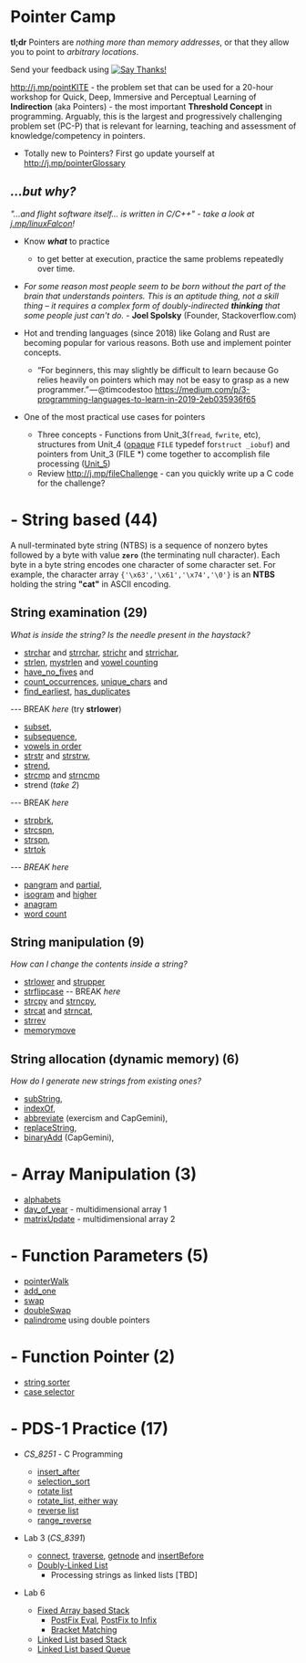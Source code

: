 # Pointer Camp

**tl;dr**   Pointers are _nothing more than memory addresses_, or that they allow you to point to _arbitrary locations_.

Send your feedback using [![Say Thanks!](https://img.shields.io/badge/Say%20Thanks-!-1EAEDB.svg)](https://saythanks.io/to/lifebalance@gmail.com)

http://j.mp/pointKITE  - the problem set that can be used for a 20-hour workshop for Quick, Deep, Immersive and Perceptual Learning of **Indirection** (aka Pointers) - the most important **Threshold Concept** in programming. Arguably, this is the largest and progressively challenging problem set (PC-P) that is relevant for learning, teaching and assessment of knowledge/competency in pointers. 

  - Totally new to Pointers? First go update yourself at http://j.mp/pointerGlossary


## _...but why?_ 
_"...and flight software itself... is written in C/C++" - take a look at [j.mp/linuxFalcon](http://j.mp/linuxFalcon)!_


- Know ***what*** to practice
	- to get better at execution, practice the same problems repeatedly over time.

- _For some reason most people seem to be born without the part of the brain that understands pointers. This is an aptitude thing, not a skill thing – it requires a complex form of doubly-indirected **thinking** that some people just can't do._ - **Joel Spolsky** (Founder, Stackoverflow.com)

- Hot and trending languages (since 2018) like Golang and Rust are becoming popular for various reasons. Both use and implement pointer concepts. 
	- “For beginners, this may slightly be difficult to learn because Go relies heavily on pointers which may not be easy to grasp as a new programmer.” — @timcodestoo https://medium.com/p/3-programming-languages-to-learn-in-2019-2eb035936f65

- One of the most practical use cases for pointers 
    - Three concepts - Functions from Unit_3(`fread`, `fwrite`, etc), structures from Unit_4 ([opaque][opaque] `FILE` typedef for`struct _iobuf`) and pointers from Unit_3 (FILE *)  come together to accomplish file processing ([Unit_5](http://j.mp/unit5Easy))
	- Review http://j.mp/fileChallenge - can you quickly write up a C code for the challenge? 


[opaque]: http://j.mp/opaqueC 

# - String based (44)
A null-terminated byte string (NTBS) is a sequence of nonzero bytes followed by a byte with value **`zero`** (the terminating null character). Each byte in a byte string encodes one character of some character set. For example, the character array `{'\x63','\x61','\x74','\0'}` is an **NTBS** holding the string **"cat"** in ASCII encoding.

## String examination  (29)
_What is inside the string? Is the needle present in the haystack?_
- [strchar](http://j.mp/stringCharCC) and [strrchar](http://j.mp/stringrcharCC),  [strichr](http://j.mp/stringicharCC) and [strrichar](http://j.mp/stringiRcharCC),
- [strlen](http://j.mp/stringLenCC), [mystrlen](http://j.mp/strlenCC) and [vowel counting](https://j.mp/vowelsCC)
- [have_no_fives](http://j.mp/haveNoFive)  and 
- [count_occurrences](http://j.mp/countCC), [unique_chars](http://j.mp/uniqueCC) and
- [find_earliest](https://bit.ly/findEarlyCC),  [has_duplicates](http://j.mp/countDuplicates) 

--- BREAK  _here_ (try **strlower**)  
- [subset](http://j.mp/subSetCC),  
- [subsequence](http://j.mp/subSeqCC),  
- [vowels in order](http://j.mp/vowelsOrderCC)  
- [strstr](http://j.mp/stringStrCC) and [strstrw](http://j.mp/strstrwrapCC), 
- [strend](http://j.mp/stringEndCC), 
- [strcmp](http://j.mp/strcmpCC) and [strncmp](http://j.mp/stringncompareCC)
- strend (_take  2_)

--- BREAK  _here_

- [strpbrk](http://j.mp/strpbrkCC), 
- [strcspn](http://j.mp/stringcspnCC), 
- [strspn](http://j.mp/stringspnCC), 
- [strtok](http://j.mp/strTokenizeCC)

--- *BREAK here*
- [pangram](http://j.mp/panGramCC) and [partial](http://j.mp/pangramCC), 
 - [isogram](http://j.mp/isogramCC) and [higher](http://j.mp/multipleIsogramCC)
- [anagram](http://j.mp/anagramCC)
- [word count](http://j.mp/wordcountCC)


## String manipulation (9)
_How can I change the contents inside a string?_ 
- [strlower](http://j.mp/strToLowerCC) and [strupper](http://j.mp/strToUpperCC)
- [strflipcase](http://j.mp/stringflipcaseCC)
-- BREAK _here_ 
- [strcpy](http://j.mp/stringcopyCC) and [strncpy](http://j.mp/stringNcopyCC),
- [strcat](http://j.mp/stringCatCC) and [strncat](http://j.mp/strncatCC),
- [strrev](http://j.mp/reverseCC)
- [memorymove](http://j.mp/memmoveCC)

## String allocation (dynamic memory) (6)
_How do I generate new strings from existing ones?_
- [subString](http://j.mp/substringCC), 
- [indexOf](http://j.mp/indexCC),
- [abbreviate](http://j.mp/acronymCC) (exercism and CapGemini), 
- [replaceString](http://j.mp/replaceCC),
- [binaryAdd](http://j.mp/binaryaddCC) (CapGemini), 
  
# - Array Manipulation  (3)
- [alphabets](https://cloudcoder.kgkite.ac.in/cloudcoder/#exercise?c=33,p=1208) 
- [day_of_year](http://j.mp/dayYearCC)  - multidimensional array 1
- [matrixUpdate](http://j.mp/arrayPointer) - multidimensional array 2

# - Function Parameters (5)
- [pointerWalk](http://j.mp/pointerWalk)
- [add_one](http://cloudcoder.kgkite.ac.in/cloudcoder/#exercise?c=33,p=967) 
- [swap](http://j.mp/swapNumbers) 
- [doubleSwap](http://j.mp/doubleSwap)
- [palindrome](http://j.mp/dPalindromeKG) using double pointers

# - Function Pointer (2)
  - [string sorter](https://j.mp/stringSortCC)
  - [case selector](http://j.mp/funcPointerCC)


# - PDS-1 Practice (17)
  - _CS\_8251_ - C Programming 
	  - [insert_after](https://j.mp/singleLL)
	  - [selection_sort](https://j.mp/selectSortLL)
	  - [rotate list](http://j.mp/airbnbCC)
	  - [rotate_list, either way](http://j.mp/airbnb2CC)
	  - [reverse list](http://j.mp/reverseLL)
	  - [range_reverse](https://bit.ly/reverseRangeLL)

	  
  - Lab 3 (_CS\_8391_)
	 - [connect](http://bit.ly/connectDLL), [traverse](http://j.mp/traverseDLL), [getnode](http://j.mp/tailCC) and 
[insertBefore](https://bit.ly/insertLinkCC)
	 - [Doubly-Linked List](http://j.mp/doublyLinkedCC)
       - Processing strings as linked lists [TBD]
  - Lab 6 
    - [Fixed Array based Stack](https://bit.ly/arrayStack)
      - [PostFix Eval](bit.ly/postfixCC),  [PostFix to Infix](http://j.mp/infixPostfix)
      - [Bracket Matching](http://j.mp/bracketKG)
    - [Linked List based Stack](http://bit.ly/linkedStack)
    - [Linked List based Queue](https://bit.ly/linkedQueue)





<!---
## Another Pointer Problem Set 

http://clc-wiki.net/wiki/C_standard_library:string.h

![clibrary]( http://j.mp/pointerProblems)

--->
